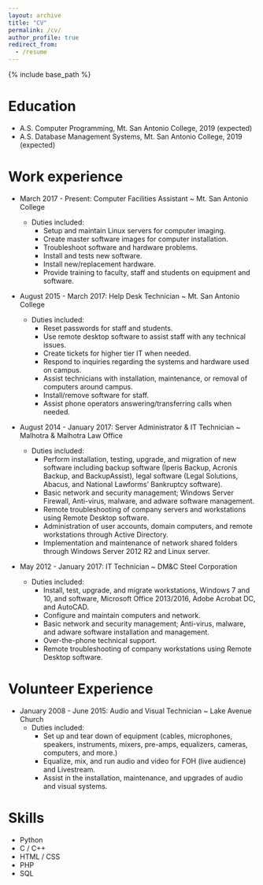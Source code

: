 ```yaml
---
layout: archive
title: "CV"
permalink: /cv/
author_profile: true
redirect_from:
  - /resume
---
```


{% include base_path %}

Education
======
* A.S. Computer Programming, Mt. San Antonio College, 2019 (expected)
* A.S. Database Management Systems, Mt. San Antonio College, 2019 (expected)

Work experience
======
* March 2017 - Present: Computer Facilities Assistant ~ Mt. San Antonio College
  * Duties included:
    * Setup and maintain Linux servers for computer imaging.
    * Create master software images for computer installation.
    * Troubleshoot software and hardware problems.
    * Install and tests new software.
    * Install new/replacement hardware.
    * Provide training to faculty, staff and students on equipment and software.

* August 2015 - March 2017: Help Desk Technician ~ Mt. San Antonio College
  * Duties included:
    * Reset passwords for staff and students.
    * Use remote desktop software to assist staff with any technical issues.
    * Create tickets for higher tier IT when needed.
    * Respond to inquiries regarding the systems and hardware used on campus.
    * Assist technicians with installation, maintenance, or removal of computers around campus.
    * Install/remove software for staff.
    * Assist phone operators answering/transferring calls when needed.

* August 2014 - January 2017: Server Administrator & IT Technician ~ Malhotra & Malhotra Law Office
  * Duties included:
    * Perform installation, testing, upgrade, and migration of new software including backup software (Iperis Backup, Acronis Backup, and BackupAssist), legal software (Legal Solutions, Abacus, and National Lawforms’ Bankruptcy software).
    * Basic network and security management; Windows Server Firewall, Anti-virus, malware, and adware software management.
    * Remote troubleshooting of company servers and workstations using Remote Desktop software.
    * Administration of user accounts, domain computers, and remote workstations through Active Directory.
    * Implementation and maintenance of network shared folders through Windows Server 2012 R2 and Linux server.

* May 2012 - January 2017: IT Technician ~ DM&C Steel Corporation
  * Duties included:
    * Install, test, upgrade, and migrate workstations, Windows 7 and 10, and software, Microsoft Office 2013/2016, Adobe Acrobat DC, and AutoCAD.
    * Configure and maintain computers and network.
    * Basic network and security management; Anti-virus, malware, and adware software installation and management.
    * Over-the-phone technical support.
    * Remote troubleshooting of company workstations using Remote Desktop software.

Volunteer Experience
======
* January 2008 - June 2015: Audio and Visual Technician ~ Lake Avenue Church
  * Duties included:
    * Set up and tear down of equipment (cables, microphones, speakers, instruments, mixers, pre-amps, equalizers, cameras, computers, and more.)
    * Equalize, mix, and run audio and video for FOH (live audience) and Livestream.
    * Assist in the installation, maintenance, and upgrades of audio and visual systems.
  
Skills
======
* Python
* C / C++
* HTML / CSS
* PHP
* SQL

<!-- Projects
======
  <ul>{% for post in site.projects %}
    {% include archive-single-cv.html %}
  {% endfor %}</ul>

Publications
======
  <ul>{% for post in site.publications %}
    {% include archive-single-cv.html %}
  {% endfor %}</ul>
  
Talks
======
  <ul>{% for post in site.talks %}
    {% include archive-single-talk-cv.html %}
  {% endfor %}</ul>
  
Teaching
======
  <ul>{% for post in site.teaching %}
    {% include archive-single-cv.html %}
  {% endfor %}</ul>
  
Service and leadership
======
* Currently signed in to 43 different slack teams -->

